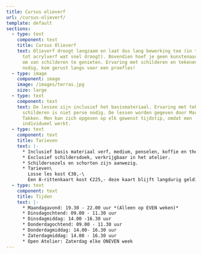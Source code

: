 ```yaml
---
title: Cursus olieverf
url: /cursus-olieverf/
template: default
sections:
  - type: text
    component: text
    title: Cursus Olieverf
    text: Olieverf droogt langzaam en laat dus lang bewerking toe (in tegenstelling
      tot acrylverf wat snel droogt). Bovendien hoef je geen kunstenaar te zijn
      om van schilderen te genieten. Ervaring met schilderen en tekenen is niet
      nodig, kom gerust langs voor een proefles!
  - type: image
    component: image
    image: /images/terras.jpg
    size: large
  - type: text
    component: text
    text: De lessen zijn inclusief het basismateriaal. Ervaring met tekenen en
      schilderen is niet perse nodig. De lessen worden gegeven door Marijke
      Takken. Men kan zich opgeven op elk gewenst tijdstip, omdat men
      individueel werkt.
  - type: text
    component: text
    title: Tarieven
    text: |-
      * Inclusief basis materiaal verf, medium, penselen, koffie en thee.
      * Exclusief schildersdoek, verkrijgbaar in het atelier.
      * Schildersezels en schorten zijn aanwezig.
      * Tarieven\
        Losse les kost €30,-\
        Een 8-rittenkaart kost €225,- deze kaart blijft langdurig geldig.
  - type: text
    component: text
    title: Tijden
    text: |-
      * Maandagavond: 19.30 - 22.00 uur *(Alleen op EVEN weken)*
      * Dinsdagochtend: 09.00 - 11.30 uur
      * Dinsdagmiddag: 14.00 -16.30 uur
      * Donderdagochtend: 09.00 - 11.30 uur
      * Donderdagmiddag: 14.00- 16.30 uur
      * Zaterdagmiddag: 14.00 - 16.30 uur
      * Open Atelier: Zaterdag elke ONEVEN week
---
```

